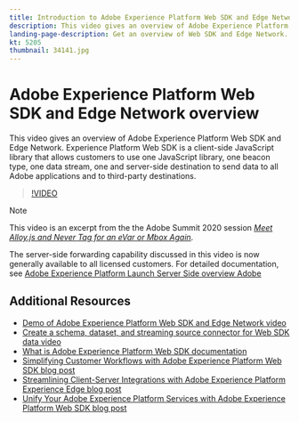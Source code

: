 ```yaml
---
title: Introduction to Adobe Experience Platform Web SDK and Edge Network
description: This video gives an overview of Adobe Experience Platform Web SDK and Edge Network. Experience Platform Web SDK is a client-side JavaScript library that allows customers to use one JavaScript library, one beacon type, one data stream, one and server-side destination to send data to all Adobe applications and to third-party destinations.
landing-page-description: Get an overview of Web SDK and Edge Network. 
kt: 5205
thumbnail: 34141.jpg
---
```


# Adobe Experience Platform Web SDK and Edge Network overview

This video gives an overview of Adobe Experience Platform Web SDK and Edge Network. Experience Platform Web SDK is a client-side JavaScript library that allows customers to use one JavaScript library, one beacon type, one data stream, one and server-side destination to send data to all Adobe applications and to third-party destinations.

>[!VIDEO](https://video.tv.adobe.com/v/34141?quality=12&learn=on)

>[!NOTE]
>
>This video is an excerpt from the the Adobe Summit 2020 session *[Meet Alloy.js and Never Tag for an eVar or Mbox Again](https://www.adobe.com/summit/2020/with-alloy-js-never-tag-for-an-evar-or-mbox-again.html)*.
>
>The server-side forwarding capability discussed in this video is now generally  available to all licensed customers. For detailed documentation, see [Adobe Experience Platform Launch Server Side overview Adobe](https://experienceleague.adobe.com/docs/launch/using/server-side-info/server-side-overview.html)

## Additional Resources

* [Demo of Adobe Experience Platform Web SDK and Edge Network video](demo-of-web-sdk-and-edge-network.md)
* [Create a schema, dataset, and streaming source connector for Web SDK data video](create-a-schema-dataset-and-streaming-source-connector-for-web-sdk-data.md)
* [What is Adobe Experience Platform Web SDK documentation](https://experienceleague.adobe.com/docs/experience-platform/edge/home.html)
* [Simplifying Customer Workflows with Adobe Experience Platform Web SDK blog post](https://medium.com/adobetech/simplifying-customer-workflows-with-adobe-experience-platform-web-sdk-4e54fe134f4a)
* [Streamlining Client-Server Integrations with Adobe Experience Platform Experience Edge blog post](https://medium.com/adobetech/streamlining-client-server-integrations-with-adobe-experience-platform-experience-edge-1caaef887172)
* [Unify Your Adobe Experience Platform Services with Adobe Experience Platform Web SDK blog post](https://medium.com/adobetech/unify-your-adobe-experience-platform-services-with-adobe-experience-platform-web-sdk-75cf6851a9fc)